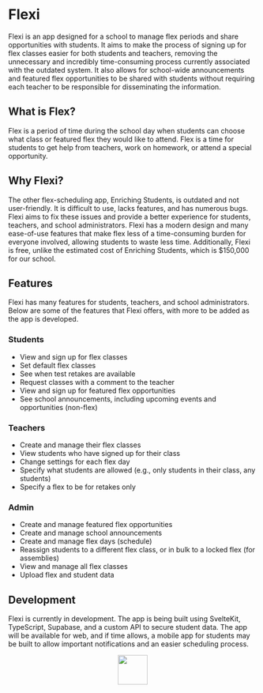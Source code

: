 # Flexi

Flexi is an app designed for a school to manage flex periods and share opportunities with students. It aims to make the process of signing up for flex classes easier for both students and teachers, removing the unnecessary and incredibly time-consuming process currently associated with the outdated system. It also allows for school-wide announcements and featured flex opportunities to be shared with students without requiring each teacher to be responsible for disseminating the information.

## What is Flex?

Flex is a period of time during the school day when students can choose what class or featured flex they would like to attend. Flex is a time for students to get help from teachers, work on homework, or attend a special opportunity.

## Why Flexi?

The other flex-scheduling app, Enriching Students, is outdated and not user-friendly. It is difficult to use, lacks features, and has numerous bugs. Flexi aims to fix these issues and provide a better experience for students, teachers, and school administrators. Flexi has a modern design and many ease-of-use features that make flex less of a time-consuming burden for everyone involved, allowing students to waste less time. Additionally, Flexi is free, unlike the estimated cost of Enriching Students, which is $150,000 for our school.

## Features

Flexi has many features for students, teachers, and school administrators. Below are some of the features that Flexi offers, with more to be added as the app is developed.

### Students

- View and sign up for flex classes
- Set default flex classes
- See when test retakes are available
- Request classes with a comment to the teacher
- View and sign up for featured flex opportunities
- See school announcements, including upcoming events and opportunities (non-flex)

### Teachers

- Create and manage their flex classes
- View students who have signed up for their class
- Change settings for each flex day
- Specify what students are allowed (e.g., only students in their class, any students)
- Specify a flex to be for retakes only

### Admin

- Create and manage featured flex opportunities
- Create and manage school announcements
- Create and manage flex days (schedule)
- Reassign students to a different flex class, or in bulk to a locked flex (for assemblies)
- View and manage all flex classes
- Upload flex and student data

## Development

Flexi is currently in development. The app is being built using SvelteKit, TypeScript, Supabase, and a custom API to secure student data. The app will be available for web, and if time allows, a mobile app for students may be built to allow important notifications and an easier scheduling process.

<p align="center">
  <a href="https://skillicons.dev">
    <img src="https://skillicons.dev/icons?i=svelte,typescript,supabase" height="60"/>
  </a>
</p>
